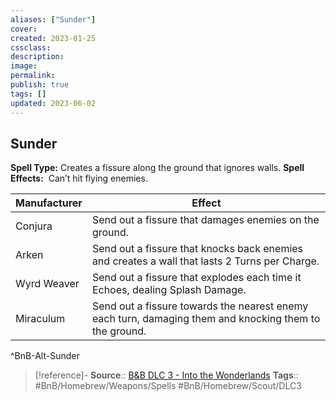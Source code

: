 ```yaml
---
aliases: ["Sunder"]
cover: 
created: 2023-01-25
cssclass: 
description: 
image: 
permalink: 
publish: true
tags: []
updated: 2023-06-02
---
```


## Sunder

**Spell Type:** Creates a fissure along the ground that ignores walls.
**Spell Effects:**  Can’t hit flying enemies.

| Manufacturer | Effect |
|---|---|
| Conjura | Send out a fissure that damages enemies on the ground. |
| Arken | Send out a fissure that knocks back enemies and creates a wall that lasts 2 Turns per Charge. |
| Wyrd Weaver | Send out a fissure that explodes each time it Echoes, dealing Splash Damage. |
| Miraculum | Send out a fissure towards the nearest enemy each turn, damaging them and knocking them to the ground. |
^BnB-Alt-Sunder

> [!reference]-
> **Source**:: [B&B DLC 3 - Into the Wonderlands](https://docs.google.com/document/d/1MLOgrWwcLNTnP9PuXrKiLImy7SUh4hXO8arVUAlmdp0/edit)
> **Tags**:: #BnB/Homebrew/Weapons/Spells #BnB/Homebrew/Scout/DLC3 
